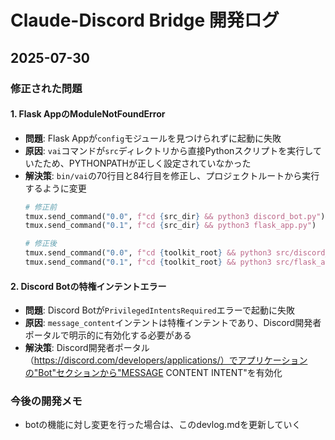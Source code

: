 # Claude-Discord Bridge 開発ログ

## 2025-07-30

### 修正された問題

#### 1. Flask AppのModuleNotFoundError
- **問題**: Flask Appが`config`モジュールを見つけられずに起動に失敗
- **原因**: `vai`コマンドが`src`ディレクトリから直接Pythonスクリプトを実行していたため、PYTHONPATHが正しく設定されていなかった
- **解決策**: `bin/vai`の70行目と84行目を修正し、プロジェクトルートから実行するように変更
  ```python
  # 修正前
  tmux.send_command("0.0", f"cd {src_dir} && python3 discord_bot.py")
  tmux.send_command("0.1", f"cd {src_dir} && python3 flask_app.py")
  
  # 修正後
  tmux.send_command("0.0", f"cd {toolkit_root} && python3 src/discord_bot.py")
  tmux.send_command("0.1", f"cd {toolkit_root} && python3 src/flask_app.py")
  ```

#### 2. Discord Botの特権インテントエラー
- **問題**: Discord Botが`PrivilegedIntentsRequired`エラーで起動に失敗
- **原因**: `message_content`インテントは特権インテントであり、Discord開発者ポータルで明示的に有効化する必要がある
- **解決策**: Discord開発者ポータル（https://discord.com/developers/applications/）でアプリケーションの"Bot"セクションから"MESSAGE CONTENT INTENT"を有効化

### 今後の開発メモ
- botの機能に対し変更を行った場合は、このdevlog.mdを更新していく